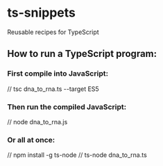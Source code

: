 # ts-snippets
Reusable recipes for TypeScript

## How to run a TypeScript program:<br>
### First compile into JavaScript:<br/>
// tsc dna_to_rna.ts --target ES5

### Then run the compiled JavaScript:
// node dna_to_rna.js

### Or all at once:
// npm install -g ts-node
// ts-node dna_to_rna.ts
